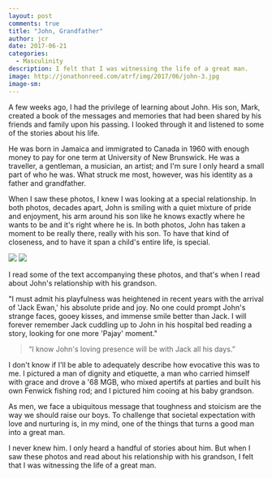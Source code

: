 ```yaml
---
layout: post
comments: true
title: "John, Grandfather"
author: jcr
date: 2017-06-21
categories:
  - Masculinity
description: I felt that I was witnessing the life of a great man.
image: http://jonathonreed.com/atrf/img/2017/06/john-3.jpg
image-sm:
---
```


A few weeks ago, I had the privilege of learning about John. His son, Mark, created a book of the messages and memories that had been shared by his friends and family upon his passing. I looked through it and listened to some of the stories about his life.

He was born in Jamaica and immigrated to Canada in 1960 with enough money to pay for one term at University of New Brunswick. He was a traveller, a gentleman, a musician, an artist; and I'm sure I only heard a small part of who he was. What struck me most, however, was his identity as a father and grandfather.

When I saw these photos, I knew I was looking at a special relationship. In both photos, decades apart, John is smiling with a quiet mixture of pride and enjoyment, his arm around his son like he knows exactly where he wants to be and it's right where he is. In both photos, John has taken a moment to be really there, really with his son. To have that kind of closeness, and to have it span a child's entire life, is special.

<img src="http://jonathonreed.com/atrf/img/2017/06/john-2.jpg">

<img src="http://jonathonreed.com/atrf/img/2017/06/john-3.jpg">

I read some of the text accompanying these photos, and that's when I read about John's relationship with his grandson.

"I must admit his playfulness was heightened in recent years with the arrival of 'Jack Ewan,' his absolute pride and joy. No one could prompt John's strange faces, gooey kisses, and immense smile better than Jack. I will forever remember Jack cuddling up to John in his hospital bed reading a story, looking for one more 'Pajay' moment."

<blockquote>&ldquo;I know John's loving presence will be with Jack all his days.&rdquo;</blockquote>

I don't know if I'll be able to adequately describe how evocative this was to me. I pictured a man of dignity and etiquette, a man who carried himself with grace and drove a '68 MGB, who mixed apertifs at parties and built his own Fenwick fishing rod; and I pictured him cooing at his baby grandson.

As men, we face a ubiquitous message that toughness and stoicism are the way we should raise our boys. To challenge that societal expectation with love and nurturing is, in my mind, one of the things that turns a good man into a great man. 

I never knew him. I only heard a handful of stories about him. But when I saw these photos and read about his relationship with his grandson, I felt that I was witnessing the life of a great man.